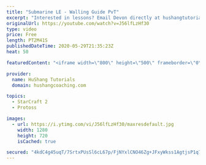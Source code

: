 ```yaml
---
title: "Submarine LE - Walling Guide PvT"
excerpt: "Interested in lessons? Email Devon directly at hushangtutorials@outlook.com ------------------------------------------------------------------------------------------------------- Want to support HuShang Tutorials directly? Patreon is a website where you can contribute a monthly donation that will help"
originalUrl: https://youtube.com/watch?v=J56lfLzHf30
type: video
price: Free
length: PT2M41S
publishedDateTime: 2020-05-29T21:35:23Z
heat: 50

featuredContent: "<iframe width=\"800\" height=\"500\" frameborder=\"0\" src=\"https://www.youtube.com/embed/J56lfLzHf30\" allow=\"accelerometer; autoplay; encrypted-media; gyroscope; picture-in-picture\" allowfullscreen></iframe>"

provider:
  name: HuShang Tutorials
  domain: hushangcoaching.com

topics:
  - StarCraft 2
  - Protoss

images:
  - url: https://i.ytimg.com/vi/J56lfLzHf30/maxresdefault.jpg
    width: 1280
    height: 720
    isCached: true

secured: "4kdC4g45uqT/7SrtxPUsSl6cL67p/FjNYxlCNO46Zg+JFxyWkss1AgtjsP1q7FWQkTzK8Ol8anEIckLRb486NLRfhXjmvQ9NOCo+WBMAlHAT3yDmLbOMnzST0oRyQ36FmZMXo64QtRkY4CXKlSC6H95UkWWSD8tgWP/hG3PrAIjsA+QvVyf1acn+d5CZijgSfTZq0xVS8KOjnysl/JirKwU6x4qMx/XQ+/W8n68iql4RAxgFfTCzYGXwQWK3DDgVtS52jbEHSDEMvcdWZCtX4Jb/+IOSAxO4GXurPOKx8GF6911dQIoysGlJ+mlUG/mddJcWy9x5+GY105Mk9ME2mCoudy5C3nhTmVy3v+aPZ4S4H5CSY5DK3t8Lft9T5YzWp6Ow7T4bYY4TzemFdivQqNE+YT8S1MVcUhkOz2HnnUc=;wR7OOQNBrwrn9obadT+WIw=="
---
```


